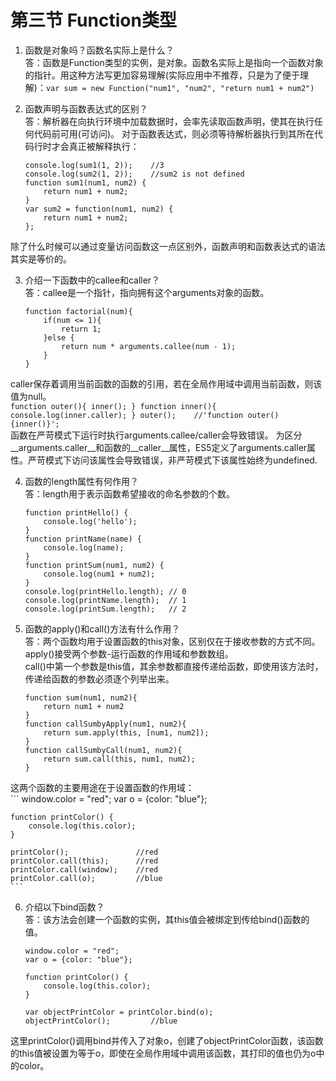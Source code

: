 # 第三节 Function类型
1. 函数是对象吗？函数名实际上是什么？  
  答：函数是Function类型的实例，是对象。函数名实际上是指向一个函数对象的指针。用这种方法写更加容易理解(实际应用中不推荐，只是为了便于理解)：```var sum = new Function("num1", "num2", "return num1 + num2")```  
  
2. 函数声明与函数表达式的区别？  
  答：解析器在向执行环境中加载数据时，会率先读取函数声明，使其在执行任何代码前可用(可访问)。
  对于函数表达式，则必须等待解析器执行到其所在代码行时才会真正被解释执行：  
    ```
    console.log(sum1(1, 2));    //3
    console.log(sum2(1, 2));    //sum2 is not defined
    function sum1(num1, num2) {
        return num1 + num2;
    }
    var sum2 = function(num1, num2) {
        return num1 + num2;
    };
    ```  
  除了什么时候可以通过变量访问函数这一点区别外，函数声明和函数表达式的语法其实是等价的。  
  
3. 介绍一下函数中的callee和caller？  
  答：callee是一个指针，指向拥有这个arguments对象的函数。  
    ```
    function factorial(num){
        if(num <= 1){
            return 1;
        }else {
            return num * arguments.callee(num - 1);
        }
    }
    ```  
  caller保存着调用当前函数的函数的引用，若在全局作用域中调用当前函数，则该值为null。  
    ```
    function outer(){
        inner();
    }
    function inner(){
        console.log(inner.caller);
    }
    outer();    //'function outer(){inner()}';
    ```  
  函数在严苛模式下运行时执行arguments.callee/caller会导致错误。    为区分__arguments.caller__和函数的__caller__属性，ES5定义了arguments.caller属性。严苛模式下访问该属性会导致错误，非严苛模式下该属性始终为undefined.  
  
4. 函数的length属性有何作用？  
  答：length用于表示函数希望接收的命名参数的个数。  
    ```
    function printHello() {
        console.log('hello');
    }
    function printName(name) {
        console.log(name);
    }
    function printSum(num1, num2) {
        console.log(num1 + num2);
    }
    console.log(printHello.length); // 0
    console.log(printName.length);  // 1
    console.log(printSum.length);   // 2
    ```  
    
5. 函数的apply()和call()方法有什么作用？  
  答：两个函数均用于设置函数的this对象，区别仅在于接收参数的方式不同。  
  apply()接受两个参数-运行函数的作用域和参数数组。  
  call()中第一个参数是this值，其余参数都直接传递给函数，即使用该方法时，传递给函数的参数必须逐个列举出来。  
    ```
    function sum(num1, num2){
        return num1 + num2
    }
    function callSumbyApply(num1, num2){
        return sum.apply(this, [num1, num2]);
    }
    function callSumbyCall(num1, num2){
        return sum.call(this, num1, num2);
    }
    ```  
  这两个函数的主要用途在于设置函数的作用域：  
    ```
    window.color = "red";
    var o = {color: "blue"};
    
    function printColor() {
        console.log(this.color);
    }
    
    printColor();               //red
    printColor.call(this);      //red
    printColor.call(window);    //red
    printColor.call(o);         //blue
    ```    

6. 介绍以下bind函数？  
  答：该方法会创建一个函数的实例，其this值会被绑定到传给bind()函数的值。  
    ```
    window.color = "red";
    var o = {color: "blue"};
    
    function printColor() {
        console.log(this.color);
    }
    
    var objectPrintColor = printColor.bind(o);
    objectPrintColor();         //blue
    ```  
  这里printColor()调用bind并传入了对象o，创建了objectPrintColor函数，该函数的this值被设置为等于o，即使在全局作用域中调用该函数，其打印的值也仍为o中的color。